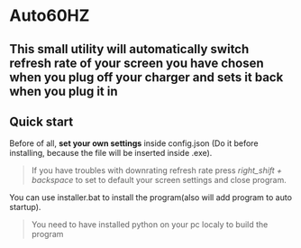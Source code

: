 # Auto60HZ
## This small utility will automatically switch refresh rate of your screen you have chosen when you plug off your charger and sets it back when you plug it in

## Quick start
Before of all, **set your own settings** inside config.json (Do it before installing, because the file will be inserted inside .exe).
> If you have troubles with downrating refresh rate press _right_shift + backspace_ to set to default your screen settings and close program.

You can use installer.bat to install the program(also will add program to auto startup).
> You need to have installed python on your pc localy to build the program
